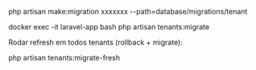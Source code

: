 php artisan make:migration xxxxxxx --path=database/migrations/tenant

docker exec -it laravel-app bash
php artisan tenants:migrate


Rodar refresh em todos tenants (rollback + migrate):

php artisan tenants:migrate-fresh

